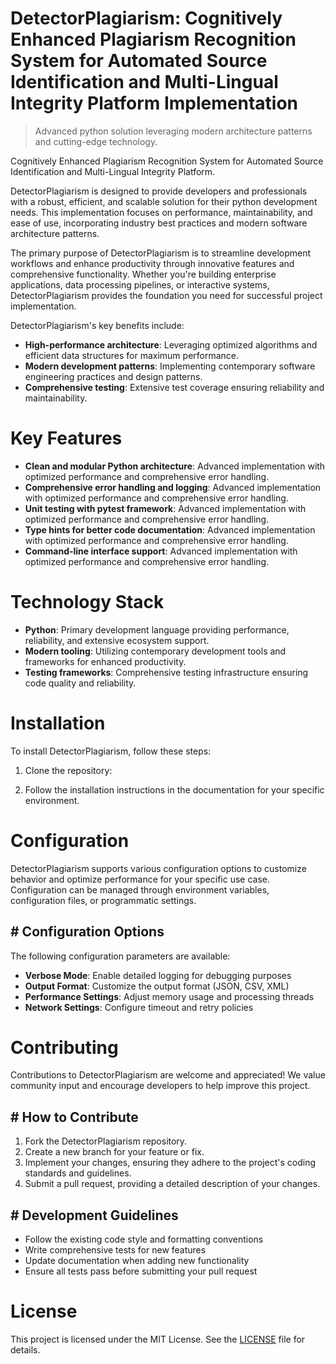 <!-- fallback_DetectorPlagiarism_20250805183110_10794 -->

# DetectorPlagiarism: Cognitively Enhanced Plagiarism Recognition System for Automated Source Identification and Multi-Lingual Integrity Platform Implementation
> Advanced python solution leveraging modern architecture patterns and cutting-edge technology.

Cognitively Enhanced Plagiarism Recognition System for Automated Source Identification and Multi-Lingual Integrity Platform.

DetectorPlagiarism is designed to provide developers and professionals with a robust, efficient, and scalable solution for their python development needs. This implementation focuses on performance, maintainability, and ease of use, incorporating industry best practices and modern software architecture patterns.

The primary purpose of DetectorPlagiarism is to streamline development workflows and enhance productivity through innovative features and comprehensive functionality. Whether you're building enterprise applications, data processing pipelines, or interactive systems, DetectorPlagiarism provides the foundation you need for successful project implementation.

DetectorPlagiarism's key benefits include:

* **High-performance architecture**: Leveraging optimized algorithms and efficient data structures for maximum performance.
* **Modern development patterns**: Implementing contemporary software engineering practices and design patterns.
* **Comprehensive testing**: Extensive test coverage ensuring reliability and maintainability.

# Key Features

* **Clean and modular Python architecture**: Advanced implementation with optimized performance and comprehensive error handling.
* **Comprehensive error handling and logging**: Advanced implementation with optimized performance and comprehensive error handling.
* **Unit testing with pytest framework**: Advanced implementation with optimized performance and comprehensive error handling.
* **Type hints for better code documentation**: Advanced implementation with optimized performance and comprehensive error handling.
* **Command-line interface support**: Advanced implementation with optimized performance and comprehensive error handling.

# Technology Stack

* **Python**: Primary development language providing performance, reliability, and extensive ecosystem support.
* **Modern tooling**: Utilizing contemporary development tools and frameworks for enhanced productivity.
* **Testing frameworks**: Comprehensive testing infrastructure ensuring code quality and reliability.

# Installation

To install DetectorPlagiarism, follow these steps:

1. Clone the repository:


2. Follow the installation instructions in the documentation for your specific environment.

# Configuration

DetectorPlagiarism supports various configuration options to customize behavior and optimize performance for your specific use case. Configuration can be managed through environment variables, configuration files, or programmatic settings.

## # Configuration Options

The following configuration parameters are available:

* **Verbose Mode**: Enable detailed logging for debugging purposes
* **Output Format**: Customize the output format (JSON, CSV, XML)
* **Performance Settings**: Adjust memory usage and processing threads
* **Network Settings**: Configure timeout and retry policies

# Contributing

Contributions to DetectorPlagiarism are welcome and appreciated! We value community input and encourage developers to help improve this project.

## # How to Contribute

1. Fork the DetectorPlagiarism repository.
2. Create a new branch for your feature or fix.
3. Implement your changes, ensuring they adhere to the project's coding standards and guidelines.
4. Submit a pull request, providing a detailed description of your changes.

## # Development Guidelines

* Follow the existing code style and formatting conventions
* Write comprehensive tests for new features
* Update documentation when adding new functionality
* Ensure all tests pass before submitting your pull request

# License

This project is licensed under the MIT License. See the [LICENSE](https://github.com/coralnws/DetectorPlagiarism/blob/main/LICENSE) file for details.
